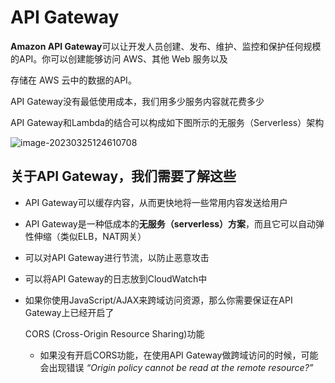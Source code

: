 # API Gateway

**Amazon API Gateway**可以让开发人员创建、发布、维护、监控和保护任何规模的API。你可以创建能够访问 AWS、其他 Web 服务以及

存储在 AWS 云中的数据的API。

API Gateway没有最低使用成本，我们用多少服务内容就花费多少

API Gateway和Lambda的结合可以构成如下图所示的无服务（Serverless）架构

![image-20230325124610708](https://picgo-starry.oss-cn-beijing.aliyuncs.com/img/devops/AWS/API-gateway-and-lambda.png)

## 关于API Gateway，我们需要了解这些

- API Gateway可以缓存内容，从而更快地将一些常用内容发送给用户

- API Gateway是一种低成本的**无服务（serverless）方案**，而且它可以自动弹性伸缩（类似ELB，NAT网关）

- 可以对API Gateway进行节流，以防止恶意攻击

- 可以将API Gateway的日志放到CloudWatch中

- 如果你使用JavaScript/AJAX来跨域访问资源，那么你需要保证在API Gateway上已经开启了

  CORS (Cross-Origin Resource Sharing)功能

  - 如果没有开启CORS功能，在使用API Gateway做跨域访问的时候，可能会出现错误 *“Origin policy cannot be read at the remote resource?”*

    